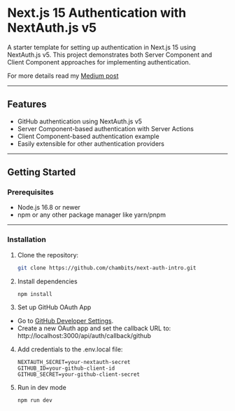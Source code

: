 # Next.js 15 Authentication with NextAuth.js v5

A starter template for setting up authentication in Next.js 15 using NextAuth.js v5. This project demonstrates both Server Component and Client Component approaches for implementing authentication.

For more details read my [Medium post](https://chamith.medium.com/setting-up-authentication-in-next-js-15-using-nextauth-js-v5-264f54d5471f)

---

## **Features**

- GitHub authentication using NextAuth.js v5
- Server Component-based authentication with Server Actions
- Client Component-based authentication example
- Easily extensible for other authentication providers

---

## **Getting Started**

### **Prerequisites**

- Node.js 16.8 or newer
- npm or any other package manager like yarn/pnpm

---

### **Installation**

1. Clone the repository:

   ```bash
   git clone https://github.com/chambits/next-auth-intro.git
   ```

2. Install dependencies

   ```bash
   npm install
   ```

3. Set up GitHub OAuth App

- Go to [GitHub Developer Settings](https://github.com/settings/developers).
- Create a new OAuth app and set the callback URL to: http://localhost:3000/api/auth/callback/github

4. Add credentials to the .env.local file:

   ```env
   NEXTAUTH_SECRET=your-nextauth-secret
   GITHUB_ID=your-github-client-id
   GITHUB_SECRET=your-github-client-secret
   ```

5. Run in dev mode

   ```bash
   npm run dev
   ```
